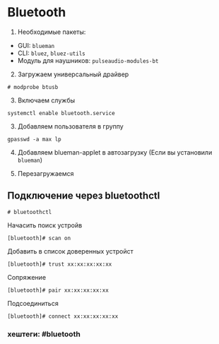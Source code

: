# Bluetooth


1. Необходимые пакеты:
- GUI: `blueman` 
- CLI: `bluez`, `bluez-utils`
- Модуль для наушников: `pulseaudio-modules-bt`

2. Загружаем универсальный драйвер
~~~~
# modprobe btusb
~~~~

3. Включаем службы
~~~~
systemctl enable bluetooth.service
~~~~

3. Добавляем пользователя в группу
~~~~
gpasswd -a max lp
~~~~

4. Добавляем blueman-applet в автозагрузку (Если вы установили `blueman`)

5. Перезагружаемся


## Подключение через bluetoothctl

~~~~
# bluetoothctl
~~~~

Начасить поиск устройв
~~~~
[bluetooth]# scan on
~~~~

Добавить в список доверенных устройст
~~~~
[bluetooth]# trust xx:xx:xx:xx:xx
~~~~

Сопряжение
~~~~
[bluetooth]# pair xx:xx:xx:xx:xx
~~~~

Подсоединиться
~~~~
[bluetooth]# connect xx:xx:xx:xx:xx
~~~~


### хештеги: #bluetooth 